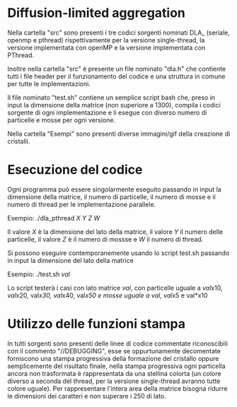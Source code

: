 # Diffusion-limited aggregation

Nella cartella "src" sono presenti i tre codici sorgenti nominati DLA_ (seriale, openmp e pthread) rispettivamente per la versione single-thread, la versione implementata con openMP e la versione implementata con PThread.

Inoltre nella cartella "src" è presente un file nominato "dla.h" che contiente tutti i file header per il funzionamento del codice e una struttura in comune per tutte le implementazioni.

Il file nominato "test.sh" contiene un semplice script bash che, preso in input la dimensione della matrice (non superiore a 1300), compila i codici sorgente di ogni implementazione e li esegue con diverso numero di particelle e mosse per ogni versione.

Nella cartella "Esempi" sono presenti diverse immagini/gif della creazione di cristalli.

# Esecuzione del codice

Ogni programma può essere singolarmente eseguito passando in input la dimensione della matrice, il numero di particelle, il numero di mosse e il numero di thread per le implementazione parallele.

Esempio:
  ./dla_pthread *X* *Y* *Z* *W* 
  
Il valore *X* è la dimensione del lato della matrice, il valore *Y* il numero delle particelle, il valore *Z* è il numero di mossse e *W* il numero di thread.
 
 Si possono eseguire contemporanemente usando lo script test.sh passando in input la dimensione del lato della matrice
 
 Esempio:
  ./test.sh *val*
  
 Lo script testerà i casi con lato matrice *val*, con particelle uguale a *val*x10, *val*x20, val*x30, val*x40, val*x50 e mosse uguale a *val*, val*x5 e val*x10
 
 # Utilizzo delle funzioni stampa
 
In tutti sorgenti sono presenti delle linee di codice commentate riconoscibili con il commento "//DEBUGGING", esse se oppurtunamente decomentate forniscono una stampa progressiva della formazione del cristallo oppure semplicemente del risultato finale, nella stampa progressiva ogni particella ancora non trasformata è rappresentata da una stellina colorta (un colore diverso a seconda del thread, per la versione single-thread avranno tutte colore uguale).
Per rappresentare l'intera area della matrice bisogna ridurre le dimensioni dei caratteri e non superare i 250 di lato.
